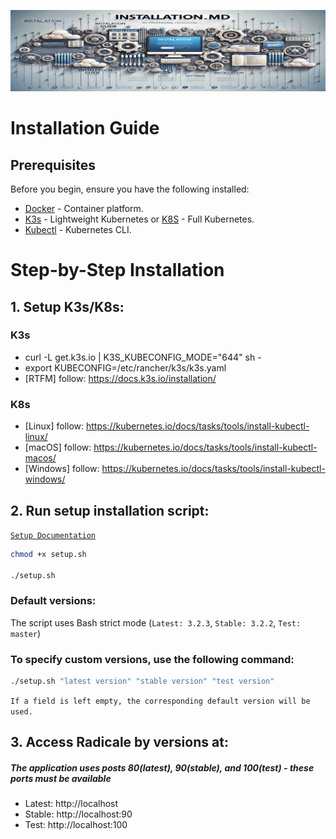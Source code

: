 ![My Image](./assets/installation.png)
# Installation Guide

## Prerequisites
Before you begin, ensure you have the following installed:
- [Docker](https://docs.docker.com/get-docker/) - Container platform.
- [K3s](https://k3s.io/) - Lightweight Kubernetes or [K8S](https://kubernetes.io/) - Full Kubernetes.
- [Kubectl](https://kubernetes.io/docs/tasks/tools/install-kubectl/) - Kubernetes CLI.

# Step-by-Step Installation
## 1. Setup K3s/K8s:
### K3s
   - curl -L get.k3s.io | K3S_KUBECONFIG_MODE="644" sh -
   - export KUBECONFIG=/etc/rancher/k3s/k3s.yaml
   - [RTFM] follow: https://docs.k3s.io/installation/
### K8s
   - [Linux]   follow: https://kubernetes.io/docs/tasks/tools/install-kubectl-linux/
   - [macOS]   follow: https://kubernetes.io/docs/tasks/tools/install-kubectl-macos/
   - [Windows] follow: https://kubernetes.io/docs/tasks/tools/install-kubectl-windows/

## 2. Run setup installation script:
[`Setup Documentation`](SETUP.md)
```bash
chmod +x setup.sh

./setup.sh
```
### Default versions:
 The script uses Bash strict mode (`Latest: 3.2.3`, `Stable: 3.2.2`, `Test: master`)
### To specify custom versions, use the following command:
```bash
./setup.sh "latest version" "stable version" "test version"
```
`If a field is left empty, the corresponding default version will be used.`

## 3. Access Radicale by versions at:
##### The application uses posts 80(latest), 90(stable), and 100(test) - these ports must be available
- Latest: http://localhost
- Stable: http://localhost:90
- Test: http://localhost:100
